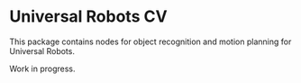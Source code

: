 # Universal Robots CV

This package contains nodes for object recognition and motion planning for Universal Robots.

Work in progress.



